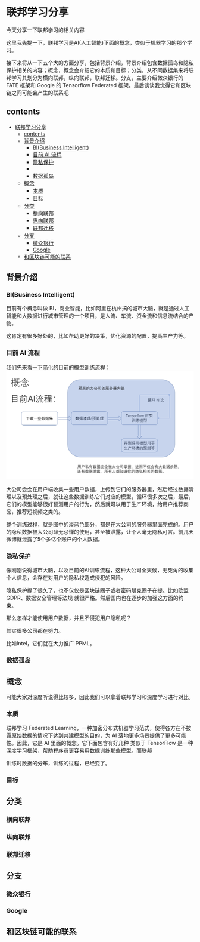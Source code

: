 # 联邦学习分享

今天分享一下联邦学习的相关内容

这里我先提一下，联邦学习是AI(人工智能)下面的概念，类似于机器学习的那个学习。

接下来将从一下五个大的方面分享，包括背景介绍，背景介绍包含数据孤岛和隐私保护相关的内容；概念，概念会介绍它的本质和目标；分类，从不同数据集来将联邦学习其划分为横向联邦，纵向联邦，联邦迁移。分支，主要介绍微众银行的 FATE 框架和 Google 的 Tensorflow Federated 框架。最后谈谈我觉得它和区块链之间可能会产生的联系吧

## contents
- [联邦学习分享](#%e8%81%94%e9%82%a6%e5%ad%a6%e4%b9%a0%e5%88%86%e4%ba%ab)
  - [contents](#contents)
  - [背景介绍](#%e8%83%8c%e6%99%af%e4%bb%8b%e7%bb%8d)
    - [BI(Business Intelligent)](#bibusiness-intelligent)
    - [目前 AI 流程](#%e7%9b%ae%e5%89%8d-ai-%e6%b5%81%e7%a8%8b)
    - [隐私保护](#%e9%9a%90%e7%a7%81%e4%bf%9d%e6%8a%a4)
    - [](#)
    - [数据孤岛](#%e6%95%b0%e6%8d%ae%e5%ad%a4%e5%b2%9b)
  - [概念](#%e6%a6%82%e5%bf%b5)
    - [本质](#%e6%9c%ac%e8%b4%a8)
    - [目标](#%e7%9b%ae%e6%a0%87)
  - [分类](#%e5%88%86%e7%b1%bb)
    - [横向联邦](#%e6%a8%aa%e5%90%91%e8%81%94%e9%82%a6)
    - [纵向联邦](#%e7%ba%b5%e5%90%91%e8%81%94%e9%82%a6)
    - [联邦迁移](#%e8%81%94%e9%82%a6%e8%bf%81%e7%a7%bb)
  - [分支](#%e5%88%86%e6%94%af)
    - [微众银行](#%e5%be%ae%e4%bc%97%e9%93%b6%e8%a1%8c)
    - [Google](#google)
  - [和区块链可能的联系](#%e5%92%8c%e5%8c%ba%e5%9d%97%e9%93%be%e5%8f%af%e8%83%bd%e7%9a%84%e8%81%94%e7%b3%bb)


## 背景介绍

### BI(Business Intelligent)

目前有个概念叫做 BI，商业智能，比如阿里在杭州搞的城市大脑，就是通过人工智能和大数据进行城市管理的一个项目，是人流、车流、资金流和信息流结合的产物。

这肯定有很多好处的，比如帮助更好的决策，优化资源的配置，提高生产力等。


### 目前 AI 流程

我们先来看一下简化的目前的模型训练流程：
![ai1](./images/ai1.PNG)

大公司会会在用户端收集一些用户数据，上传到它们的服务器里，然后经过数据清理以及预处理之后，就让这些数据训练它们对应的模型，循环很多次之后，最后，它们的模型能够很好预测用户的行为，然后就可以用于生产环境，给用户推荐商品，推荐短视频之类的。

整个训练过程，就是图中的淡蓝色部分，都是在大公司的服务器里面完成的。用户的隐私数据被大公司肆无忌惮的使用，甚至被泄露，让个人毫无隐私可言。前几天微博就泄露了5个多亿个账户的个人数据。


### 隐私保护

像刚刚说得城市大脑，以及目前的AI训练流程，这种大公司全天候，无死角的收集个人信息，会存在对用户的隐私权造成侵犯的风险。

隐私保护提了很久了，也不仅仅是区块链圈子或者密码朋克圈子在提。比如欧盟GDPR、数据安全管理等法规
就很严格。然后国内也在逐步的加强这方面的约束。


那么怎样才能使用用户数据，并且不侵犯用户隐私呢？

其实很多公司都在努力。

比如Intel，它们就在大力推广 PPML。
### 



### 数据孤岛


## 概念

可能大家对深度听说得比较多，因此我们可以拿着联邦学习和深度学习进行对比。




### 本质

联邦学习 Federated Learning，一种加密分布式机器学习范式，使得各方在不披露原始数据的情况下达到共建模型的目的，为 AI 落地更多场景提供了更多可能性。因此，它是 AI 里面的概念。它下面包含有好几种 类似于 TensorFlow 是一种深度学习框架，帮助程序员更容易用数据训练那些模型。而联邦

训练时数据的分布，训练的过程，已经变了。


### 目标




## 分类

### 横向联邦

### 纵向联邦

### 联邦迁移


## 分支

### 微众银行

### Google 

## 和区块链可能的联系


